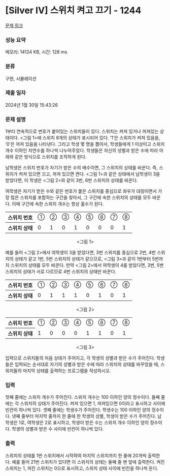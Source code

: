 # [Silver IV] 스위치 켜고 끄기 - 1244 

[문제 링크](https://www.acmicpc.net/problem/1244) 

### 성능 요약

메모리: 14124 KB, 시간: 128 ms

### 분류

구현, 시뮬레이션

### 제출 일자

2024년 1월 30일 15:43:26

### 문제 설명

<p>1부터 연속적으로 번호가 붙어있는 스위치들이 있다. 스위치는 켜져 있거나 꺼져있는 상태이다. <그림 1>에 스위치 8개의 상태가 표시되어 있다. ‘1’은 스위치가 켜져 있음을, ‘0’은 꺼져 있음을 나타낸다. 그리고 학생 몇 명을 뽑아서, 학생들에게 1 이상이고 스위치 개수 이하인 자연수를 하나씩 나누어주었다. 학생들은 자신의 성별과 받은 수에 따라 아래와 같은 방식으로 스위치를 조작하게 된다.</p>

<p>남학생은 스위치 번호가 자기가 받은 수의 배수이면, 그 스위치의 상태를 바꾼다. 즉, 스위치가 켜져 있으면 끄고, 꺼져 있으면 켠다. <그림 1>과 같은 상태에서 남학생이 3을 받았다면, 이 학생은 <그림 2>와 같이 3번, 6번 스위치의 상태를 바꾼다.</p>

<p>여학생은 자기가 받은 수와 같은 번호가 붙은 스위치를 중심으로 좌우가 대칭이면서 가장 많은 스위치를 포함하는 구간을 찾아서, 그 구간에 속한 스위치의 상태를 모두 바꾼다. 이때 구간에 속한 스위치 개수는 항상 홀수가 된다.</p>

<table class="table table-bordered table-center-30">
	<tbody>
		<tr>
			<th>스위치 번호</th>
			<td>①</td>
			<td>②</td>
			<td>③</td>
			<td>④</td>
			<td>⑤</td>
			<td>⑥</td>
			<td>⑦</td>
			<td>⑧</td>
		</tr>
		<tr>
			<th>스위치 상태</th>
			<td>0</td>
			<td>1</td>
			<td>0</td>
			<td>1</td>
			<td>0</td>
			<td>0</td>
			<td>0</td>
			<td>1</td>
		</tr>
	</tbody>
</table>

<p style="text-align: center;"><그림 1></p>

<p>예를 들어 <그림 2>에서 여학생이 3을 받았다면, 3번 스위치를 중심으로 2번, 4번 스위치의 상태가 같고 1번, 5번 스위치의 상태가 같으므로, <그림 3>과 같이 1번부터 5번까지 스위치의 상태를 모두 바꾼다. 만약 <그림 2>에서 여학생이 4를 받았다면, 3번, 5번 스위치의 상태가 서로 다르므로 4번 스위치의 상태만 바꾼다.</p>

<table class="table table-bordered table-center-30">
	<tbody>
		<tr>
			<th>스위치 번호</th>
			<td>①</td>
			<td>②</td>
			<td>③</td>
			<td>④</td>
			<td>⑤</td>
			<td>⑥</td>
			<td>⑦</td>
			<td>⑧</td>
		</tr>
		<tr>
			<th>스위치 상태</th>
			<td>0</td>
			<td>1</td>
			<td>1</td>
			<td>1</td>
			<td>0</td>
			<td>1</td>
			<td>0</td>
			<td>1</td>
		</tr>
	</tbody>
</table>

<p style="text-align: center;"><그림 2></p>

<table class="table table-bordered table-center-30">
	<tbody>
		<tr>
			<th>스위치 번호</th>
			<td>①</td>
			<td>②</td>
			<td>③</td>
			<td>④</td>
			<td>⑤</td>
			<td>⑥</td>
			<td>⑦</td>
			<td>⑧</td>
		</tr>
		<tr>
			<th>스위치 상태</th>
			<td>1</td>
			<td>0</td>
			<td>0</td>
			<td>0</td>
			<td>1</td>
			<td>1</td>
			<td>0</td>
			<td>1</td>
		</tr>
	</tbody>
</table>

<p style="text-align: center;"><그림 3></p>

<p>입력으로 스위치들의 처음 상태가 주어지고, 각 학생의 성별과 받은 수가 주어진다. 학생들은 입력되는 순서대로 자기의 성별과 받은 수에 따라 스위치의 상태를 바꾸었을 때, 스위치들의 마지막 상태를 출력하는 프로그램을 작성하시오.</p>

### 입력 

 <p>첫째 줄에는 스위치 개수가 주어진다. 스위치 개수는 100 이하인 양의 정수이다. 둘째 줄에는 각 스위치의 상태가 주어진다. 켜져 있으면 1, 꺼져있으면 0이라고 표시하고 사이에 빈칸이 하나씩 있다. 셋째 줄에는 학생수가 주어진다. 학생수는 100 이하인 양의 정수이다. 넷째 줄부터 마지막 줄까지 한 줄에 한 학생의 성별, 학생이 받은 수가 주어진다. 남학생은 1로, 여학생은 2로 표시하고, 학생이 받은 수는 스위치 개수 이하인 양의 정수이다. 학생의 성별과 받은 수 사이에 빈칸이 하나씩 있다.</p>

### 출력 

 <p>스위치의 상태를 1번 스위치에서 시작하여 마지막 스위치까지 한 줄에 20개씩 출력한다. 예를 들어 21번 스위치가 있다면 이 스위치의 상태는 둘째 줄 맨 앞에 출력한다. 켜진 스위치는 1, 꺼진 스위치는 0으로 표시하고, 스위치 상태 사이에 빈칸을 하나씩 둔다.</p>

